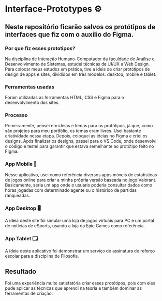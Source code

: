 # **Interface-Prototypes** ⚙️
## **Neste repositório ficarão salvos os protótipos de interfaces que fiz com o auxílio do Figma.**

### **Por que fiz esses prototipos?**
Na disciplina de Interação Humano-Computador da faculdade de Análise e Desenvolvimento de Sistemas, estudei técnicas de UI/UX e Web Design. Para colocar meus estudos em prática, tive a ideia de criar protótipos de design de apps e sites, divididos em três modelos: desktop, mobile e tablet.

### **Ferramentas usadas**
Foram utilizadas as ferramentas HTML, CSS e Figma para o desenvolvimento dos sites.

### **Processo**
Primeiramente, pensei em ideias e temas para os protótipos, já que, como são projetos para meu portfólio, os temas eram livres. Usei bastante criatividade nessa etapa. Depois, coloquei as ideias no Figma e criei os designs. Após finalizar os designs, passei para o VS Code, onde desenvolvi o código e testei para garantir que estava semelhante ao protótipo feito no Figma.

### **App Mobile** 📱
Nesse aplicativo, usei como referência diversos apps móveis de estatísticas de jogos online para criar a minha própria versão baseada no jogo Valorant. Basicamente, seria um app onde o usuário poderia consultar dados como horas jogadas com determinado agente ou o histórico de partidas ranqueadas.

### **App Desktop** 🖥️
A ideia deste site foi simular uma loja de jogos virtuais para PC e um portal de notícias de eSports, usando a loja da Epic Games como referência.

### **App Tablet** 🗔
A ideia deste aplicativo foi demonstrar um serviço de assinatura de reforço escolar para a disciplina de Filosofia.

## **Resultado**
Foi uma experiência muito satisfatória criar esses protótipos, pois com eles pude aplicar as técnicas que aprendi na teoria e também dominar as ferramentas de criação.



